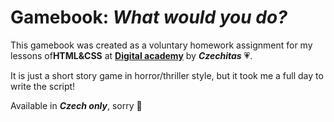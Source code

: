 # Gamebook: *What would you do?*

This gamebook was created as a voluntary homework assignment for my lessons of**HTML&CSS** at **[Digital academy](https://www.czechitas.cz/cs/kalendar-akci/akce/21000/)** by _**Czechitas**_ 💗.

It is just a short story game in horror/thriller style, but it took me a full day to write the script!

Available in _**Czech only**_, sorry 🙂
